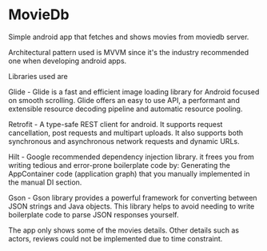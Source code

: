 # MovieDb

Simple android app that fetches and shows movies from moviedb server.

Architectural pattern used is MVVM since it's the industry recommended one when developing android apps.

Libraries used are

Glide - Glide is a fast and efficient image loading library for Android focused on smooth scrolling. Glide offers an easy to use API, a performant and extensible resource decoding pipeline and automatic resource pooling.

Retrofit - A type-safe REST client for android. It supports request cancellation, post requests and multipart uploads. It also supports both synchronous and asynchronous network requests and dynamic URLs.

Hilt - Google recommended dependency injection library. it frees you from writing tedious and error-prone boilerplate code by: Generating the AppContainer code (application graph) that you manually implemented in the manual DI section.

Gson - Gson library provides a powerful framework for converting between JSON strings and Java objects. This library helps to avoid needing to write boilerplate code to parse JSON responses yourself.

The app only shows some of the movies details. Other details such as actors, reviews could not be implemented due to time constraint.
